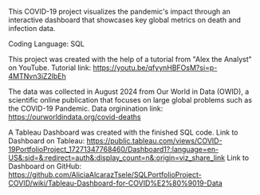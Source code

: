 This COVID-19 project visualizes the pandemic's impact through an interactive dashboard that showcases key global metrics on death and infection data.

Coding Language: SQL

This project was created with the help of a tutorial from "Alex the Analyst" on YouTube. 
Tutorial link: https://youtu.be/qfyynHBFOsM?si=p-4MTNvn3iZ2lbEh 

The data was collected in August 2024 from Our World in Data (OWID), a scientific online publication that focuses on large global problems such as the COVID-19 Pandemic. 
Data orginination link: https://ourworldindata.org/covid-deaths

A Tableau Dashboard was created with the finished SQL code.
Link to Dashboard on Tableau: https://public.tableau.com/views/COVID-19PortfolioProject_17271347768460/Dashboard1?:language=en-US&:sid=&:redirect=auth&:display_count=n&:origin=viz_share_link
Link to Dashboard on GitHub: https://github.com/AliciaAlcarazTsele/SQLPortfolioProject-COVID/wiki/Tableau-Dashboard-for-COVID%E2%80%9019-Data
